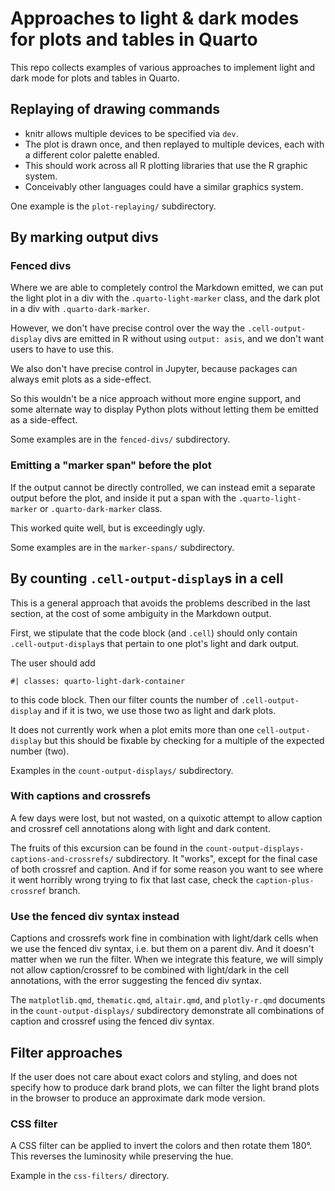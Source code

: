 # Approaches to light & dark modes for plots and tables in Quarto

This repo collects examples of various approaches to implement light and dark mode for plots and tables in Quarto.

## Replaying of drawing commands

* knitr allows multiple devices to be specified via `dev`.
* The plot is drawn once, and then replayed to multiple devices, each with a different color palette enabled.
* This should work across all R plotting libraries that use the R graphic system.
* Conceivably other languages could have a similar graphics system.

One example is the `plot-replaying/` subdirectory.

## By marking output divs

### Fenced divs

Where we are able to completely control the Markdown emitted, we can put the light plot in a div with the `.quarto-light-marker` class, and the dark plot in a div with `.quarto-dark-marker`.

However, we don't have precise control over the way the `.cell-output-display` divs are emitted in R without using `output: asis`, and we don't want users to have to use this.

We also don't have precise control in Jupyter, because packages can always emit plots as a side-effect.

So this wouldn't be a nice approach without more engine support, and some alternate way to display Python plots without letting them be emitted as a side-effect.

Some examples are in the `fenced-divs/` subdirectory.

### Emitting a "marker span" before the plot

If the output cannot be directly controlled, we can instead emit a separate output before the plot, and inside it put a span with the `.quarto-light-marker` or `.quarto-dark-marker` class.

This worked quite well, but is exceedingly ugly.

Some examples are in the `marker-spans/` subdirectory.

## By counting `.cell-output-display`s in a cell

This is a general approach that avoids the problems described in the last section, at the cost of some ambiguity in the Markdown output.

First, we stipulate that the code block (and `.cell`) should only contain `.cell-output-display`s that pertain to one plot's light and dark output.

The user should add

````
#| classes: quarto-light-dark-container
````

to this code block. Then our filter counts the number of `.cell-output-display` and if it is two, we use those two as light and dark plots.

It does not currently work when a plot emits more than one `cell-output-display` but this should be fixable by checking for a multiple of the expected number (two).

Examples in the `count-output-displays/` subdirectory.

### With captions and crossrefs

A few days were lost, but not wasted, on a quixotic attempt to allow caption and crossref cell annotations along with light and dark content.

The fruits of this excursion can be found in the `count-output-displays-captions-and-crossrefs/` subdirectory. It "works", except for the final case of both crossref and caption. And if for some reason you want to see where it went horribly wrong trying to fix that last case, check the `caption-plus-crossref` branch.

### Use the fenced div syntax instead

Captions and crossrefs work fine in combination with light/dark cells when we use the fenced div syntax, i.e. but them on a parent div. And it doesn't matter when we run the filter. When we integrate this feature, we will simply not allow caption/crossref to be combined with light/dark in the cell annotations, with the error suggesting the fenced div syntax.

The `matplotlib.qmd`, `thematic.qmd`, `altair.qmd`, and `plotly-r.qmd` documents in the `count-output-displays/` subdirectory demonstrate all combinations of caption and crossref using the fenced div syntax.

## Filter approaches

If the user does not care about exact colors and styling, and does not specify how to produce dark brand plots, we can filter the light brand plots in the browser to produce an approximate dark mode version.

### CSS filter

A CSS filter can be applied to invert the colors and then rotate them 180°. This reverses the luminosity while preserving the hue.

Example in the `css-filters/` directory.
